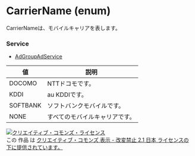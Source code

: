 # CarrierName (enum)
CarrierNameは、モバイルキャリアを表します。

### Service
+ [AdGroupAdService](../services/AdGroupAdService.md)

| 値 | 説明 | 
|---|---|
| DOCOMO| NTTドコモです。 |
| KDDI| au KDDIです。 |
| SOFTBANK| ソフトバンクモバイルです。 |
| NONE| すべてのモバイルキャリアです。 |

<a rel="license" href="http://creativecommons.org/licenses/by-nd/2.1/jp/"><img alt="クリエイティブ・コモンズ・ライセンス" style="border-width:0" src="https://i.creativecommons.org/l/by-nd/2.1/jp/88x31.png" /></a><br />この 作品 は <a rel="license" href="http://creativecommons.org/licenses/by-nd/2.1/jp/">クリエイティブ・コモンズ 表示 - 改変禁止 2.1 日本 ライセンスの下に提供されています。</a>
